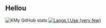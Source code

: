 ## Hellou 

![KMy GitHub stats](https://github-readme-stats.vercel.app/api?username=Piola-l&show_icons=true&theme=gruvbox&rank_icon=github&line_height=28)
[![Langs I Use (very few)](https://github-readme-stats.vercel.app/api/top-langs/?username=Piola-l&layout=donut&show_icons=true&theme=gruvbox)](https://github.com/anuraghazra/github-readme-stats)
